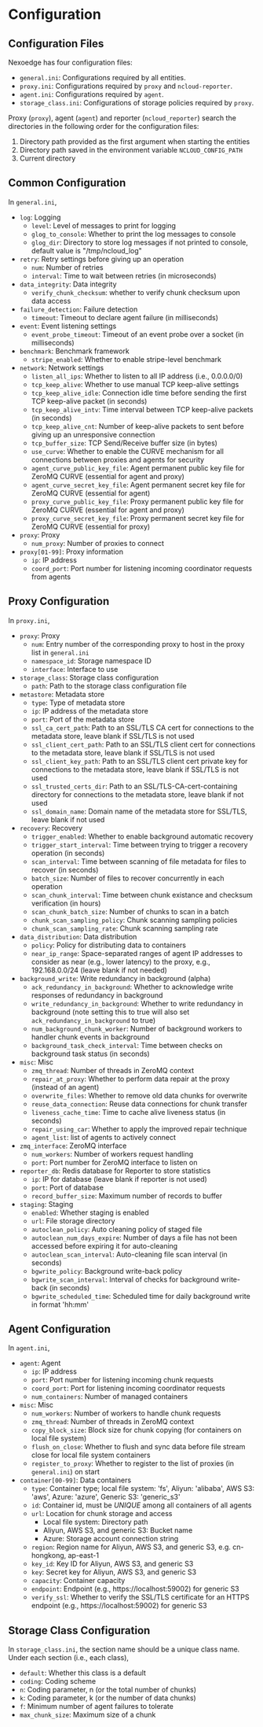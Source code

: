 # Configuration

## Configuration Files

Nexoedge has four configuration files:

- `general.ini`: Configurations required by all entities.
- `proxy.ini`: Configurations required by `proxy` and `ncloud-reporter`.
- `agent.ini`: Configurations required by `agent`.
- `storage_class.ini`: Configurations of storage policies required by `proxy`.

Proxy (`proxy`), agent (`agent`) and reporter (`ncloud_reporter`) search the directories in the following order for the configuration files:

1. Directory path provided as the first argument when starting the entities 
2. Directory path saved in the environment variable `NCLOUD_CONFIG_PATH`
3. Current directory

## Common Configuration

In `general.ini`,

- `log`: Logging
  - `level`: Level of messages to print for logging
  - `glog_to_console`: Whether to print the log messages to console
  - `glog_dir`: Directory to store log messages if not printed to console, default value is "/tmp/ncloud_log" 
- `retry`: Retry settings before giving up an operation
  - `num`: Number of retries
  - `interval`: Time to wait between retries (in microseconds)
- `data_integrity`: Data integrity
  - `verify_chunk_checksum`: whether to verify chunk checksum upon data access
- `failure_detection`: Failure detection
  - `timeout`: Timeout to declare agent failure (in milliseconds)
- `event`: Event listening settings
  - `event_probe_timeout`: Timeout of an event probe over a socket (in milliseconds)
- `benchmark`: Benchmark framework
  - `stripe_enabled`: Whether to enable stripe-level benchmark
- `network`: Network settings
  - `listen_all_ips`: Whether to listen to all IP address (i.e., 0.0.0.0/0)
  - `tcp_keep_alive`: Whether to use manual TCP keep-alive settings
  - `tcp_keep_alive_idle`: Connection idle time before sending the first TCP keep-alive packet (in seconds)
  - `tcp_keep_alive_intv`: Time interval between TCP keep-alive packets (in seconds)
  - `tcp_keep_alive_cnt`: Number of keep-alive packets to sent before giving up an unresponsive connection 
  - `tcp_buffer_size`: TCP Send/Receive buffer size (in bytes)
  - `use_curve`: Whether to enable the CURVE mechanism for all connections between proxies and agents for security
  - `agent_curve_public_key_file`: Agent permanent public key file for ZeroMQ CURVE (essential for agent and proxy)
  - `agent_curve_secret_key_file`: Agent permanent secret key file for ZeroMQ CURVE (essential for agent)
  - `proxy_curve_public_key_file`: Proxy permanent public key file for ZeroMQ CURVE (essential for agent and proxy)
  - `proxy_curve_secret_key_file`: Proxy permanent secret key file for ZeroMQ CURVE (essential for proxy)
- `proxy`: Proxy
  - ``num_proxy``: Number of proxies to connect
- `proxy[01-99]`: Proxy information
  - `ip`: IP address
  - `coord_port`: Port number for listening incoming coordinator requests from agents

## Proxy Configuration

In `proxy.ini`,

- `proxy`: Proxy
  - `num`: Entry number of the corresponding proxy to host in the proxy list in `general.ini`
  - `namespace_id`: Storage namespace ID
  - `interface`: Interface to use
- `storage_class`: Storage class configuration
  - `path`: Path to the storage class configuration file
- `metastore`: Metadata store
  - `type`: Type of metadata store
  - `ip`: IP address of the metadata store
  - `port`: Port of the metadata store
  - `ssl_ca_cert_path`: Path to an SSL/TLS CA cert for connections to the metadata store, leave blank if SSL/TLS is not used
  - `ssl_client_cert_path`: Path to an SSL/TLS client cert for connections to the metadata store, leave blank if SSL/TLS is not used
  - `ssl_client_key_path`: Path to an SSL/TLS client cert private key for connections to the metadata store, leave blank if SSL/TLS is not used
  - `ssl_trusted_certs_dir`: Path to an SSL/TLS-CA-cert-containing directory for connections to the metadata store, leave blank if not used 
  - `ssl_domain_name`: Domain name of the metadata store for SSL/TLS, leave blank if not used 
- `recovery`: Recovery
  - `trigger_enabled`: Whether to enable background automatic recovery
  - `trigger_start_interval`: Time between trying to trigger a recovery operation (in seconds)
  - `scan_interval`: Time between scanning of file metadata for files to recover (in seconds)
  - `batch_size`: Number of files to recover concurrently in each operation
  - `scan_chunk_interval`: Time between chunk existance and checksum verification (in hours)
  - `scan_chunk_batch_size`: Number of chunks to scan in a batch
  - `chunk_scan_sampling_policy`: Chunk scanning sampling policies
  - `chunk_scan_sampling_rate`: Chunk scanning sampling rate
- `data_distribution`: Data distribution
  - `policy`: Policy for distributing data to containers
  - `near_ip_range`: Space-separated ranges of agent IP addresses to consider as near (e.g., lower latency) to the proxy, e.g., 192.168.0.0/24 (leave blank if not needed)
- `background_write`: Write redundancy in background (alpha)
  - `ack_redundancy_in_background`: Whether to acknowledge write responses of redundancy in background
  - `write_redundancy_in_background`: Whether to write redundancy in background (note setting this to true will also set `ack_redundancy_in_background` to true)
  - `num_background_chunk_worker`: Number of background workers to handler chunk events in background
  - `background_task_check_interval`: Time between checks on background task status (in seconds)
- `misc`: Misc
  - `zmq_thread`: Number of threads in ZeroMQ context 
  - `repair_at_proxy`: Whether to perform data repair at the proxy (instead of an agent)
  - `overwrite_files`: Whether to remove old data chunks for overwrite
  - `reuse_data_connection`: Reuse data connections for chunk transfer
  - `liveness_cache_time`: Time to cache alive liveness status (in seconds)
  - `repair_using_car`: Whether to apply the improved repair technique
  - `agent_list`: list of agents to actively connect
- `zmq_interface`: ZeroMQ interface
  - `num_workers`: Number of workers request handling
  - `port`: Port number for ZeroMQ interface to listen on
- `reporter_db`: Redis database for Reporter to store statistics
  - `ip`: IP for database (leave blank if reporter is not used)
  - `port`: Port of database
  - `record_buffer_size`: Maximum number of records to buffer 
- `staging`: Staging
  - `enabled`: Whether staging is enabled
  - `url`: File storage directory
  - `autoclean_policy`: Auto cleaning policy of staged file
  - `autoclean_num_days_expire`: Number of days a file has not been accessed before expiring it for auto-cleaning
  - `autoclean_scan_interval`: Auto-cleaning file scan interval (in seconds)
  - `bgwrite_policy`: Background write-back policy
  - `bgwrite_scan_interval`: Interval of checks for background write-back (in seconds)
  - `bgwrite_scheduled_time`: Scheduled time for daily background write in format 'hh:mm'

## Agent Configuration

In `agent.ini`,

- `agent`: Agent
  - `ip`: IP address
  - `port`: Port number for listening incoming chunk requests
  - `coord_port`: Port for listening incoming coordinator requests
  - `num_containers`: Number of managed containers
- `misc`: Misc
  - `num_workers`: Number of workers to handle chunk requests 
  - `zmq_thread`: Number of threads in ZeroMQ context 
  - `copy_block_size`: Block size for chunk copying (for containers on local file system)
  - `flush_on_close`: Whether to flush and sync data before file stream close for local file system containers
  - `register_to_proxy`: Whether to register to the list of proxies (in `general.ini`) on start 
- `container[00-99]`: Data containers
  - `type`: Container type; local file system: 'fs', Aliyun: 'alibaba', AWS S3: 'aws', Azure: 'azure', Generic S3: 'generic_s3'
  - `id`: Container id, must be *UNIQUE* among all containers of all agents
  - `url`: Location for chunk storage and access
    - Local file system: Directory path 
    - Aliyun, AWS S3, and generic S3: Bucket name
    - Azure: Storage account connection string
  - `region`: Region name for Aliyun, AWS S3, and generic S3, e.g. cn-hongkong, ap-east-1
  - `key_id`: Key ID for Aliyun, AWS S3, and generic S3
  - `key`: Secret key for Aliyun, AWS S3, and generic S3
  - `capacity`: Container capacity
  - `endpoint`: Endpoint (e.g., https://localhost:59002) for generic S3
  - `verify_ssl`: Whether to verify the SSL/TLS certificate for an HTTPS endpoint (e.g., https://localhost:59002) for generic S3

## Storage Class Configuration

In `storage_class.ini`, the section name should be a unique class name. Under each section (i.e., each class),

- `default`: Whether this class is a default
- `coding`: Coding scheme
- `n`: Coding parameter, n (or the total number of chunks)
- `k`: Coding parameter, k (or the number of data chunks)
- `f`: Minimum number of agent failures to tolerate
- `max_chunk_size`: Maximum size of a chunk
